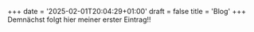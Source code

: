 +++
date = '2025-02-01T20:04:29+01:00'
draft = false
title = 'Blog'
+++
Demnächst folgt hier meiner erster Eintrag!!
